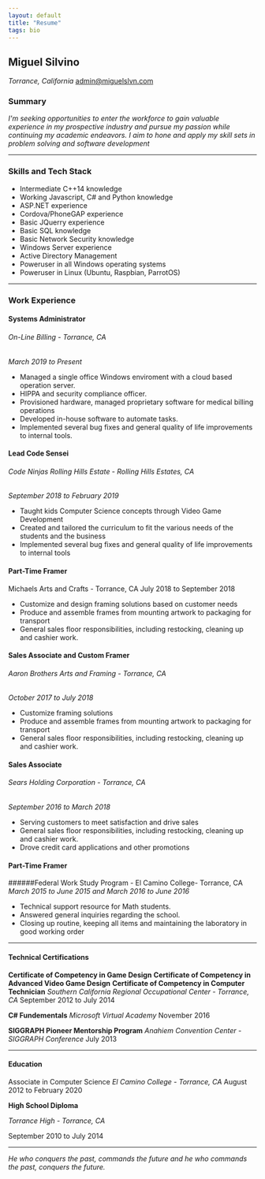 ```yaml
---
layout: default
title: "Resume"
tags: bio
---
```


## Miguel Silvino 
*Torrance, California*
[admin@miguelslvn.com](mailto:admin@miguelslvn.com)

### Summary
*I'm seeking opportunities to enter the workforce to gain valuable experience in my prospective industry and pursue my passion while continuing my academic endeavors.  I aim to hone and apply my skill sets in problem solving and software development*

------

### Skills and Tech Stack
* Intermediate C++14 knowledge
* Working Javascript, C# and Python knowledge
* ASP.NET experience
* Cordova/PhoneGAP experience
* Basic JQuerry experience
* Basic SQL knowledge
* Basic Network Security knowledge
* Windows Server experience
* Active Directory Management
* Poweruser in all Windows operating systems
* Poweruser in Linux (Ubuntu, Raspbian, ParrotOS)


----------
### Work Experience

#### Systems Administrator
###### On-Line Billing - Torrance, CA 
*March 2019 to Present*

* Managed a single office Windows enviroment with a cloud based operation server.
* HIPPA and security compliance officer.
* Provisioned hardware, managed proprietary software for medical billing operations
* Developed in-house software to automate tasks.
* Implemented several bug fixes and general quality of life improvements to internal tools.

#### Lead Code Sensei 
###### Code Ninjas Rolling Hills Estate - Rolling Hills Estates, CA 
*September 2018 to February 2019*

* Taught kids Computer Science concepts through Video Game Development 
* Created and tailored the curriculum to fit the various needs of 
the students and the business 
* Implemented several bug fixes and general quality of life improvements to internal tools

#### Part-Time Framer
Michaels Arts and Crafts - Torrance, CA
July 2018 to September 2018

* Customize and design framing solutions based on customer needs
* Produce and assemble frames from mounting artwork to packaging for transport
* General sales floor responsibilities, including restocking, cleaning up and cashier work.

#### Sales Associate and Custom Framer
###### Aaron Brothers Arts and Framing - Torrance, CA
*October 2017 to July 2018*

* Customize framing solutions
* Produce and assemble frames from mounting artwork to packaging for transport
* General sales floor responsibilities, including restocking, cleaning up and cashier work.

#### Sales Associate
###### Sears Holding Corporation - Torrance, CA
*September 2016 to March 2018*

* Serving customers to meet satisfaction and drive sales
* General sales floor responsibilities, including restocking, cleaning up and cashier work.
* Drove credit card applications and other promotions

#### Part-Time Framer
######Federal Work Study Program - El Camino College- Torrance, CA
*March 2015 to June 2015 and  March 2016 to June 2016*

* Technical support resource for Math students.
* Answered general inquiries regarding the school.
* Closing up routine, keeping all items and maintaining the laboratory in good working order

---
#### Technical Certifications

**Certificate of Competency in Game Design**
**Certificate of Competency in Advanced Video Game Design**
**Certificate of Competency in Computer Technician**
*Southern California Regional Occupational Center - Torrance, CA*
September 2012 to July 2014

**C# Fundementals**
*Microsoft Virtual Academy*
November 2016

**SIGGRAPH Pioneer Mentorship Program**
*Anahiem Convention Center - SIGGRAPH Conference*
July 2013

-----

#### Education

Associate in Computer Science
*El Camino College - Torrance, CA*
August 2012 to February 2020

**High School Diploma**

*Torrance High - Torrance, CA*

September 2010 to July 2014

---

*He who conquers the past, commands the future and he who commands the past, conquers the future.*
